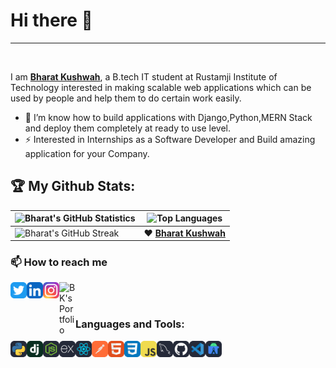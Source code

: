 # Hi there 👋 
----------------------------------------------------------------------------

<br>

I am **[Bharat Kushwah](https://www.linkedin.com/in/bharatkushwah407/)**, a B.tech IT student at Rustamji Institute of Technology interested in making scalable web applications which can be used by people and help them to do certain work easily.

- 🌱 I’m know how to build applications with Django,Python,MERN Stack and deploy them completely at ready to use level.
- ⚡ Interested in Internships as a Software Developer and Build amazing application for your Company.



## :trophy: My Github Stats:

| ![Bharat's GitHub Statistics](https://github-readme-stats.vercel.app/api?username=bharat407&show_icons=true) | ![Top Languages](https://github-readme-stats.vercel.app/api/top-langs/?username=bharat407) |
| --- | --- |
| ![Bharat's GitHub Streak](https://streak-stats.demolab.com?user=bharat407&theme=tokyonight_duo&hide_border=true&border_radius=9) |  **:heart: [Bharat Kushwah](https://www.linkedin.com/in/bharatkushwah407/)**





### 📫 How to reach me  

<a href="https://twitter.com/BharatK407">
  <img align="left" alt="BK | Twitter" width="26px" src="https://github.com/tandpfun/skill-icons/blob/main/icons/Twitter.svg" />
</a>
<a href="https://www.linkedin.com/in/bharatkushwah407/">
  <img align="left" alt="BK's LinkedIn" width="26px" src="https://github.com/tandpfun/skill-icons/blob/main/icons/LinkedIn.svg" />
</a>
<a href="https://www.instagram.com/bharatkushwah407/">
  <img align="left" alt="BK's Instagram" width="26px" src="https://github.com/tandpfun/skill-icons/blob/main/icons/Instagram.svg" />
</a>
<a href="https://bharat407.github.io/bharat1407/">
   <img align="left" alt="BK's Portfolio" width="26px" src="https://cdns.iconmonstr.com/wp-content/releases/preview/2018/240/iconmonstr-link-thin.png" />
  </a>
  
<br><br>

### Languages and Tools:



<img align="left" alt="Python" width="26px" src="https://github.com/tandpfun/skill-icons/blob/main/icons/Python-Dark.svg">
<img align="left" alt="Django" width="26px" src="https://github.com/tandpfun/skill-icons/blob/main/icons/Django.svg">
<img align="left" alt="NodeJS" width="26px" src="https://github.com/tandpfun/skill-icons/blob/main/icons/NodeJS-Dark.svg">
<img align="left" alt="express" width="26px" src="https://github.com/tandpfun/skill-icons/blob/main/icons/ExpressJS-Dark.svg">
<img align="left" alt="ReactJS" width="26px" src="https://github.com/tandpfun/skill-icons/blob/main/icons/React-Dark.svg">
<img align="left" alt="Postman" width="26px" src="https://github.com/tandpfun/skill-icons/blob/main/icons/Postman.svg">
<img align="left" alt="HTML5" width="26px" src="https://github.com/tandpfun/skill-icons/blob/main/icons/HTML.svg" />
<img align="left" alt="CSS3" width="26px" src="https://github.com/tandpfun/skill-icons/blob/main/icons/CSS.svg" />
<img align="left" alt="JavaScript" width="26px" src="https://github.com/tandpfun/skill-icons/blob/main/icons/JavaScript.svg" />
<img align="left" alt="MySQL" width="26px" src="https://github.com/tandpfun/skill-icons/blob/main/icons/MySQL-Dark.svg">
<img align="left" align="left" alt="GitHub" width="26px" src="https://github.com/tandpfun/skill-icons/blob/main/icons/Github-Dark.svg" />
<img align="left" alt="Visual Studio Code" width="26px" src="https://github.com/tandpfun/skill-icons/blob/main/icons/VSCode-Dark.svg" />
<img align="left" alt="Andriod Studio" width="26px" src="https://github.com/tandpfun/skill-icons/blob/main/icons/AndroidStudio-Dark.svg" />


<br />
<br />
